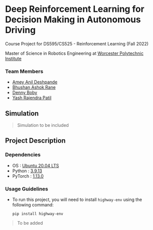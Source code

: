 # Deep Reinforcement Learning for Decision Making in Autonomous Driving

Course Project for DS595/CS525 - Reinforcement Learning (Fall 2022)

Master of Science in Robotics Engineering at [Worcester Polytechnic Institute](https://www.wpi.edu/)

### Team Members
- [Amey Anil Deshpande](https://github.com/AmeyDeshpande97)
- [Bhushan Ashok Rane](https://github.com/ranebhushan)
- [Denny Boby](https://github.com/dennyboby)
- [Yash Rajendra Patil](https://github.com/patilyashr)

## Simulation

>Simulation to be included

## Project Description

### Dependencies
- OS : [Ubuntu 20.04 LTS](https://releases.ubuntu.com/20.04/)
- Python : [3.9.13](https://www.python.org/downloads/release/python-3913/)
- PyTorch : [1.13.0](https://pytorch.org/)

### Usage Guidelines

- To run this project, you will need to install `highway-env` using the following command:
    ```
    pip install highway-env
    ```

>To be added